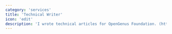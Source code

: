 ```yaml
---
category: 'services'
title: 'Technical Writer'
icon: 'edit'
description: 'I wrote technical articles for OpenGenus Foundation. (https://iq.opengenus.org/author/ananya/) & Checkout my blogs under Blog section.'
---
```

